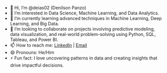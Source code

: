 - 👋 Hi, I’m @deias02 (Denilson Panzo)  
- 👀 I’m interested in Data Science, Machine Learning, and Data Analytics.  
- 🌱 I’m currently learning advanced techniques in Machine Learning, Deep Learning, and Big Data.  
- 💞️ I’m looking to collaborate on projects involving predictive modeling, data visualization, and real-world problem-solving using Python, SQL, Tableau, and Power BI.  
- 📫 How to reach me: [LinkedIn](https://www.linkedin.com/in/denilsonpanzo) | [Email](denilsonpanzo@gmail.com)  
- 😄 Pronouns: He/Him  
- ⚡ Fun fact: I love uncovering patterns in data and creating insights that drive impactful decisions.  
